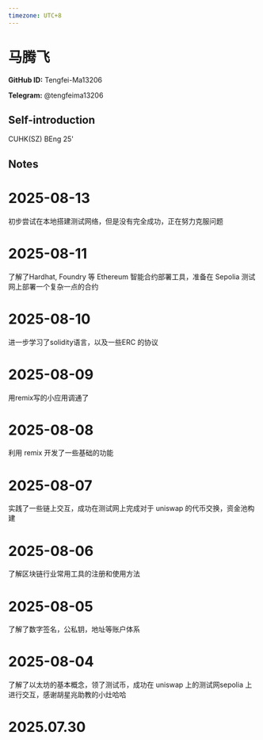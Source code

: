 ```yaml
---
timezone: UTC+8
---
```


# 马腾飞

**GitHub ID:** Tengfei-Ma13206

**Telegram:** @tengfeima13206

## Self-introduction

CUHK(SZ) BEng 25'

## Notes

<!-- Content_START -->
# 2025-08-13

初步尝试在本地搭建测试网络，但是没有完全成功，正在努力克服问题

# 2025-08-11

了解了Hardhat, Foundry 等 Ethereum 智能合约部署工具，准备在 Sepolia 测试网上部署一个复杂一点的合约

# 2025-08-10

进一步学习了solidity语言，以及一些ERC 的协议

# 2025-08-09

用remix写的小应用调通了

# 2025-08-08

利用 remix 开发了一些基础的功能

# 2025-08-07

实践了一些链上交互，成功在测试网上完成对于 uniswap 的代币交换，资金池构建

# 2025-08-06

了解区块链行业常用工具的注册和使用方法

# 2025-08-05

了解了数字签名，公私钥，地址等账户体系

# 2025-08-04

了解了以太坊的基本概念，领了测试币，成功在 uniswap 上的测试网sepolia 上进行交互，感谢胡星兆助教的小灶哈哈


# 2025.07.30


<!-- Content_END -->
